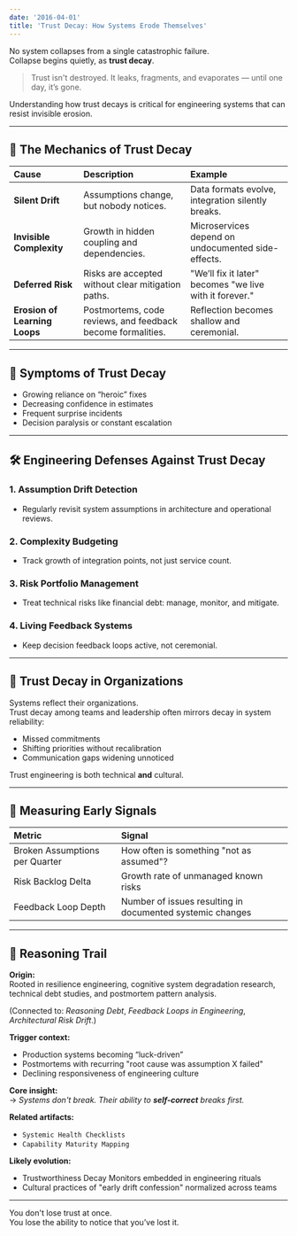 ```yaml
---
date: '2016-04-01'
title: 'Trust Decay: How Systems Erode Themselves'
---
```


No system collapses from a single catastrophic failure.  
Collapse begins quietly, as **trust decay**.

> Trust isn't destroyed. It leaks, fragments, and evaporates — until one day, it’s gone.

Understanding how trust decays is critical for engineering systems that can resist invisible erosion.

---

## 🧠 The Mechanics of Trust Decay

| Cause | Description | Example |
|:------|:------------|:--------|
| **Silent Drift** | Assumptions change, but nobody notices. | Data formats evolve, integration silently breaks. |
| **Invisible Complexity** | Growth in hidden coupling and dependencies. | Microservices depend on undocumented side-effects. |
| **Deferred Risk** | Risks are accepted without clear mitigation paths. | "We’ll fix it later" becomes "we live with it forever." |
| **Erosion of Learning Loops** | Postmortems, code reviews, and feedback become formalities. | Reflection becomes shallow and ceremonial. |

---

## 🚨 Symptoms of Trust Decay

- Growing reliance on “heroic” fixes
- Decreasing confidence in estimates
- Frequent surprise incidents
- Decision paralysis or constant escalation

---

## 🛠 Engineering Defenses Against Trust Decay

### 1. **Assumption Drift Detection**

- Regularly revisit system assumptions in architecture and operational reviews.

### 2. **Complexity Budgeting**

- Track growth of integration points, not just service count.

### 3. **Risk Portfolio Management**

- Treat technical risks like financial debt: manage, monitor, and mitigate.

### 4. **Living Feedback Systems**

- Keep decision feedback loops active, not ceremonial.

---

## 🔁 Trust Decay in Organizations

Systems reflect their organizations.  
Trust decay among teams and leadership often mirrors decay in system reliability:

- Missed commitments
- Shifting priorities without recalibration
- Communication gaps widening unnoticed

Trust engineering is both technical **and** cultural.

---

## 📏 Measuring Early Signals

| Metric | Signal |
|:-------|:-------|
| Broken Assumptions per Quarter | How often is something "not as assumed"? |
| Risk Backlog Delta | Growth rate of unmanaged known risks |
| Feedback Loop Depth | Number of issues resulting in documented systemic changes |

---

## 🧭 Reasoning Trail

**Origin:**  
Rooted in resilience engineering, cognitive system degradation research, technical debt studies, and postmortem pattern analysis.

(Connected to: *Reasoning Debt*, *Feedback Loops in Engineering*, *Architectural Risk Drift*.)

**Trigger context:**  
- Production systems becoming “luck-driven”
- Postmortems with recurring "root cause was assumption X failed"
- Declining responsiveness of engineering culture

**Core insight:**  
→ *Systems don't break. Their ability to **self-correct** breaks first.*

**Related artifacts:**  
- `Systemic Health Checklists`  
- `Capability Maturity Mapping`

**Likely evolution:**  
- Trustworthiness Decay Monitors embedded in engineering rituals
- Cultural practices of "early drift confession" normalized across teams

---

You don't lose trust at once.  
You lose the ability to notice that you’ve lost it.
